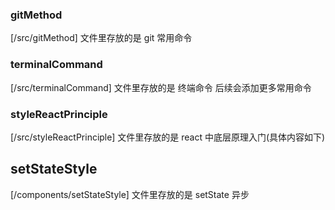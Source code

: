 ### gitMethod
[/src/gitMethod] 文件里存放的是 git 常用命令

### terminalCommand
[/src/terminalCommand] 文件里存放的是 终端命令 后续会添加更多常用命令

### styleReactPrinciple
[/src/styleReactPrinciple] 文件里存放的是 react 中底层原理入门(具体内容如下)
## setStateStyle
[/components/setStateStyle] 文件里存放的是 setState 异步
